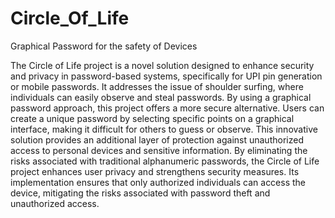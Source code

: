 # Circle_Of_Life
Graphical Password for the safety of Devices

The Circle of Life project is a novel solution designed to enhance security and privacy in password-based systems, specifically for UPI pin generation or mobile passwords. It addresses the issue of shoulder surfing, where individuals can easily observe and steal passwords. By using a graphical password approach, this project offers a more secure alternative. Users can create a unique password by selecting specific points on a graphical interface, making it difficult for others to guess or observe. This innovative solution provides an additional layer of protection against unauthorized access to personal devices and sensitive information. By eliminating the risks associated with traditional alphanumeric passwords, the Circle of Life project enhances user privacy and strengthens security measures. Its implementation ensures that only authorized individuals can access the device, mitigating the risks associated with password theft and unauthorized access.

